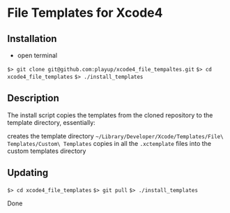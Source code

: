 File Templates for Xcode4
=========================

Installation
------------
* open terminal

`$> git clone git@github.com:playup/xcode4_file_tempaltes.git`
`$> cd xcode4_file_templates`
`$> ./install_templates`

Description
-----------

The install script copies the templates from the cloned repository to the template directory, essentially:

creates the template directory `~/Library/Developer/Xcode/Templates/File\ Templates/Custom\ Templates`
copies in all the `.xctemplate` files into the custom templates directory 

Updating
--------
`$> cd xcode4_file_templates`
`$> git pull`
`$> ./install_templates`

Done

